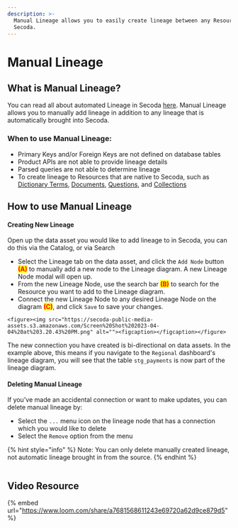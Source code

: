 ```yaml
---
description: >-
  Manual Lineage allows you to easily create lineage between any Resources in
  Secoda.
---
```


# Manual Lineage

## What is Manual Lineage?

You can read all about automated Lineage in Secoda [here](../data-lineage.md). Manual Lineage allows you to manually add lineage in addition to any lineage that is automatically brought into Secoda.

### When to use Manual Lineage:

* Primary Keys and/or Foreign Keys are not defined on database tables
* Product APIs are not able to provide lineage details
* Parsed queries are not able to determine lineage
* To create lineage to Resources that are native to Secoda, such as [Dictionary Terms](broken-reference), [Documents](broken-reference/), [Questions](../ask-questions-in-secoda/asking-questions-from-slack.md), and [Collections](../collections-1.md)

## How to use Manual Lineage

#### Creating New Lineage

Open up the data asset you would like to add lineage to in Secoda, you can do this via the Catalog, or via Search

* Select the Lineage tab on the data asset, and click the `Add Node` button <mark style="color:red;">**(A)**</mark> to manually add a new node to the Lineage diagram. A new Lineage Node modal will open up.
* From the new Lineage Node, use the search bar <mark style="color:red;">**(B)**</mark> to search for the Resource you want to add to the Lineage diagram.
* Connect the new Lineage Node to any desired Lineage Node on the diagram <mark style="color:red;">**(C)**</mark>, and click `Save` to save your changes.

```
<figure><img src="https://secoda-public-media-assets.s3.amazonaws.com/Screen%20Shot%202023-04-04%20at%203.20.43%20PM.png" alt=""><figcaption></figcaption></figure>
```

The new connection you have created is bi-directional on data assets. In the example above, this means if you navigate to the `Regional` dashboard's lineage diagram, you will see that the table `stg_payments` is now part of the lineage diagram.

#### Deleting Manual Lineage

If you've made an accidental connection or want to make updates, you can delete manual lineage by:

* Select the `...` menu icon on the lineage node that has a connection which you would like to delete
* Select the `Remove` option from the menu

{% hint style="info" %}
Note: You can only delete manually created lineage, not automatic lineage brought in from the source.
{% endhint %}

<figure><img src="https://secoda-public-media-assets.s3.amazonaws.com/Screen%20Shot%202023-04-05%20at%204.22.52%20PM.png" alt=""><figcaption></figcaption></figure>

## Video Resource

{% embed url="https://www.loom.com/share/a7681568611243e69720a62d9ce879d5" %}
